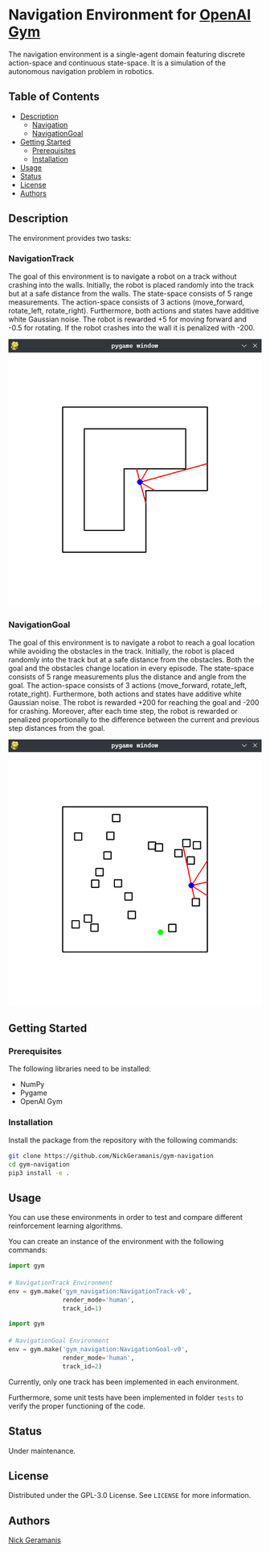 # Navigation Environment for [OpenAI Gym](https://gym.openai.com/)

The navigation environment is a single-agent domain featuring discrete
action-space and continuous state-space. It is a simulation of the autonomous
navigation problem in robotics.

## Table of Contents

- [Description](#description)
    - [Navigation](#navigation)
    - [NavigationGoal](#navigationgoal)
- [Getting Started](#getting-started)
    - [Prerequisites](#prerequisites)
    - [Installation](#installation)
- [Usage](#usage)
- [Status](#status)
- [License](#license)
- [Authors](#authors)

## Description

The environment provides two tasks:

### NavigationTrack

The goal of this environment is to navigate a robot on a track without crashing
into the walls. Initially, the robot is placed randomly into the track but at a
safe distance from the walls. The state-space consists of 5 range measurements.
The action-space consists of 3 actions (move_forward, rotate_left,
rotate_right). Furthermore, both actions and states have additive white
Gaussian noise. The robot is rewarded +5 for moving forward and -0.5 for
rotating. If the robot crashes into the wall it is penalized with -200.

![Navigation environment](/images/navigation_track.png)

### NavigationGoal

The goal of this environment is to navigate a robot to reach a goal location
while avoiding the obstacles in the track. Initially, the robot is placed
randomly into the track but at a safe distance from the obstacles. Both the
goal and the obstacles change location in every episode. The state-space
consists of 5 range measurements plus the distance and angle from the goal. The
action-space consists of 3 actions (move_forward, rotate_left, rotate_right).
Furthermore, both actions and states have additive white Gaussian noise. The
robot is rewarded +200 for reaching the goal and -200 for crashing. Moreover,
after each time step, the robot is rewarded or penalized proportionally to the
difference between the current and previous step distances from the goal.

![NavigationGoal environment](/images/navigation_goal.png)

## Getting Started

### Prerequisites

The following libraries need to be installed:

- NumPy
- Pygame
- OpenAI Gym

### Installation

Install the package from the repository with the following commands:

```bash
git clone https://github.com/NickGeramanis/gym-navigation
cd gym-navigation
pip3 install -e .
```

## Usage

You can use these environments in order to test and compare different
reinforcement learning algorithms.

You can create an instance of the environment with the following commands:

```python
import gym

# NavigationTrack Environment
env = gym.make('gym_navigation:NavigationTrack-v0',
               render_mode='human',
               track_id=1)
```

```python
import gym

# NavigationGoal Environment
env = gym.make('gym_navigation:NavigationGoal-v0',
               render_mode='human',
               track_id=2)
```

Currently, only one track has been implemented in each environment.

Furthermore, some unit tests have been implemented in folder `tests` to verify
the proper functioning of the code.

## Status

Under maintenance.

## License

Distributed under the GPL-3.0 License. See `LICENSE` for more information.

## Authors

[Nick Geramanis](https://www.linkedin.com/in/nikolaos-geramanis)

